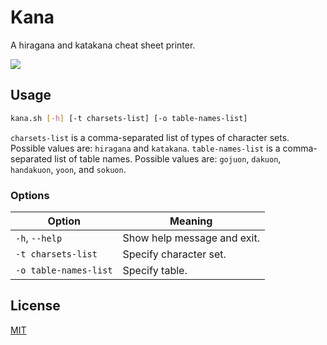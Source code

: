# Kana

A hiragana and katakana cheat sheet printer.

![](https://user-images.githubusercontent.com/33803413/99803905-7c64a400-2b3a-11eb-83de-40d62ce9d615.png)

## Usage
```sh
kana.sh [-h] [-t charsets-list] [-o table-names-list]
```

`charsets-list` is a comma-separated list of types of character sets. Possible values are: `hiragana` and `katakana`.
`table-names-list` is a comma-separated list of table names. Possible values are: `gojuon`, `dakuon`, `handakuon`, `yoon`, and `sokuon`.

### Options

Option | Meaning |
--- | ---
`-h`, `--help` | Show help message and exit.
`-t charsets-list` | Specify character set.
`-o table-names-list` | Specify table.

## License

[MIT](https://github.com/wadiim/hi/blob/master/LICENSE)
